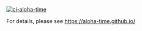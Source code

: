 [![ci-aloha-time](https://github.com/aloha-time/aloha-time/actions/workflows/ci.yml/badge.svg)](https://github.com/aloha-time/aloha-time/actions/workflows/ci.yml)

For details, please see https://aloha-time.github.io/
